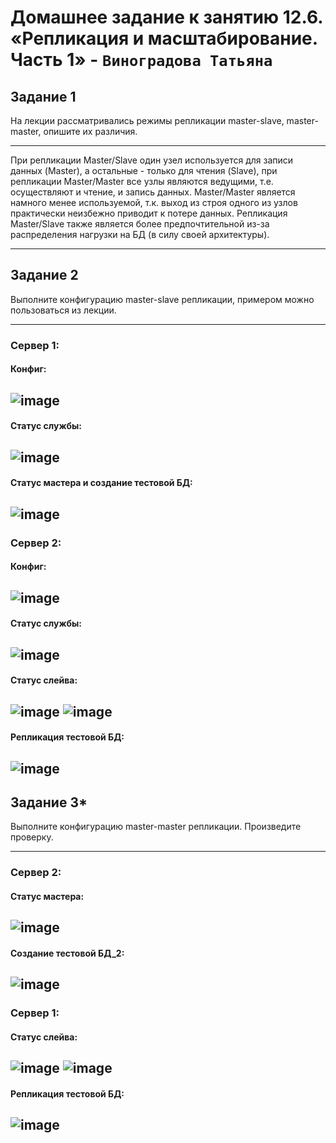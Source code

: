# Домашнее задание к занятию 12.6. «Репликация и масштабирование. Часть 1» - `Виноградова Татьяна`

## Задание 1

На лекции рассматривались режимы репликации master-slave, master-master, опишите их различия.

--- 

При репликации Master/Slave один узел используется для записи данных (Master), а остальные - только для чтения (Slave),
при репликации Master/Master все узлы являются ведущими, т.е. осуществляют и чтение, и запись данных. 
Master/Master является намного менее используемой, т.к. выход из строя одного из узлов практически неизбежно приводит к потере данных.
Репликация Master/Slave также является более предпочтительной из-за распределения нагрузки на БД (в силу своей архитектуры).

---

## Задание 2

Выполните конфигурацию master-slave репликации, примером можно пользоваться из лекции.

---
### Сервер 1:
#### Конфиг:
![image](https://user-images.githubusercontent.com/103531664/221381378-ee5b4611-c9ea-499e-aead-a169f83053e7.png)
---
#### Статус службы:
![image](https://github.com/LadyInRed22/12.6_Replication_v.1/assets/103531664/7907d438-4935-47f8-aa94-db3d9a11e756)
---
#### Статус мастера и создание тестовой БД:
![image](https://user-images.githubusercontent.com/103531664/221381429-15468c4c-8d49-4c7c-b718-3e09c1370b77.png)
---
### Сервер 2:
#### Конфиг:
![image](https://user-images.githubusercontent.com/103531664/221381463-b70d4b23-19a9-43fa-9f06-935b2df75ef2.png)
---
#### Статус службы:
![image](https://github.com/LadyInRed22/12.6_Replication_v.1/assets/103531664/836524e4-762a-4bca-9c32-df1c5846479d)
---
#### Статус слейва:
![image](https://user-images.githubusercontent.com/103531664/221381644-6afafc71-2a40-44de-82f1-2297c2610306.png)
![image](https://user-images.githubusercontent.com/103531664/221381651-7e5398df-fc4c-47f9-b10f-9ce9465ddf18.png)
---
#### Репликация тестовой БД:
![image](https://user-images.githubusercontent.com/103531664/221381698-58e9fdb4-7192-4abe-a4a0-a04e40aa9964.png)
---

## Задание 3* 

Выполните конфигурацию master-master репликации. Произведите проверку.

---
### Сервер 2:
#### Статус мастера:
![image](https://user-images.githubusercontent.com/103531664/221381802-21284ac8-8541-457a-b8f5-d2600d658f6f.png)
---
#### Создание тестовой БД_2:
![image](https://user-images.githubusercontent.com/103531664/221381858-9b5f1788-a2b0-4924-9065-b4c2e151a97f.png)
---
### Сервер 1:
#### Статус слейва:
![image](https://user-images.githubusercontent.com/103531664/221381918-1bc35da5-73ba-4c9f-8e46-83ae52ce9909.png)
![image](https://user-images.githubusercontent.com/103531664/221381940-6d20af5a-871c-4967-81a3-12f84bc64ded.png)
--- 
#### Репликация тестовой БД:
![image](https://user-images.githubusercontent.com/103531664/221381978-fd7ce265-37f8-41e8-a3cc-6e21c5c075d3.png)
---

